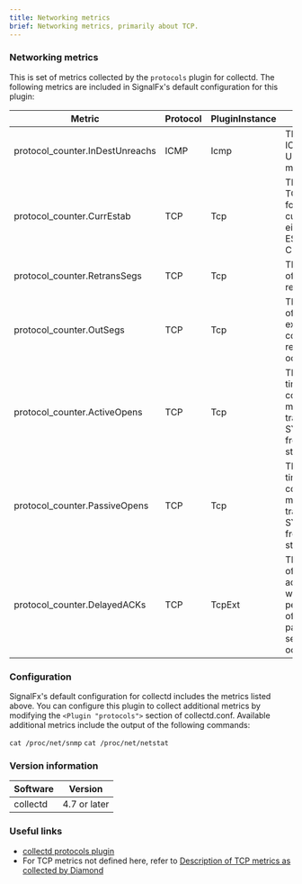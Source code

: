 ```yaml
---
title: Networking metrics
brief: Networking metrics, primarily about TCP.
---
```

### Networking metrics

This is set of metrics collected by the `protocols` plugin for collectd. The following metrics are included in SignalFx's default configuration for this plugin:


| Metric                          | Protocol | PluginInstance | Meaning        |
|---------------------------------|----------|----------------|----------------|
| protocol_counter.InDestUnreachs | ICMP     | Icmp           | The number of ICMP Destination Unreachable messages received |
| protocol_counter.CurrEstab      | TCP      | Tcp            | The number of TCP connections for which the current state is either ESTABLISHED or CLOSE- WAIT |
| protocol_counter.RetransSegs    | TCP      | Tcp            | The total number of segments retransmitted |
| protocol_counter.OutSegs        | TCP      | Tcp            | The total number of segments sent, excluding those containing only retransmitted octets |
| protocol_counter.ActiveOpens    | TCP      | Tcp            | The number of times TCP connections have made a direct transition to the SYN-SENT state from the CLOSED state |
| protocol_counter.PassiveOpens   | TCP      | Tcp            | The number of times TCP connections have made a direct transition to the SYN-RCVD state from the LISTEN state |
| protocol_counter.DelayedACKs    | TCP      | TcpExt         | The total number of acknowledgements which were pending because of waiting for other package, but were sent after timeout occurred |


### Configuration
SignalFx's default configuration for collectd includes the metrics listed above. You can configure this plugin to collect additional metrics by modifying the `<Plugin "protocols">` section of collectd.conf. Available additional metrics include the output of the following commands:

`cat /proc/net/snmp`
`cat /proc/net/netstat`

### Version information

| Software  | Version        |
|-----------|----------------|
| collectd  |  4.7 or later  |

### Useful links

* [collectd protocols plugin](https://collectd.org/wiki/index.php/Plugin:Protocols)
* For TCP metrics not defined here, refer to [Description of TCP metrics as collected by Diamond](https://github.com/BrightcoveOS/Diamond/wiki/collectors-TCPCollector)
